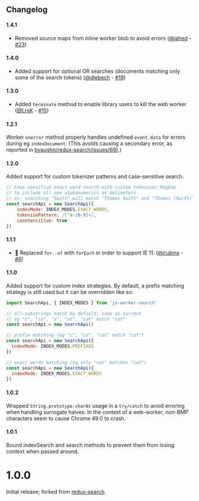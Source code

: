 Changelog
-----

#### 1.4.1
* Removed source maps from inline worker blob to avoid errors ([@jahed](https://github.com/jahed) - [#23](https://github.com/bvaughn/js-worker-search/pull/23))

#### 1.4.0
* Added support for optional OR searches (documents matching only some of the search tokens) ([@dlebech](https://github.com/dlebech) - [#19](https://github.com/bvaughn/js-worker-search/pull/19))

#### 1.3.0
* Added `terminate` method to enable library users to kill the web worker ([@LrsK](https://github.com/LrsK) - [#15](https://github.com/bvaughn/js-worker-search/pull/15))

#### 1.2.1
Worker `onerror` method properly handles undefined `event.data` for errors during eg `indexDocument`. (This avoids causing a secondary error, as reported in [bvaughn/redux-search/issues/69)](https://github.com/bvaughn/redux-search/issues/69).)

#### 1.2.0
Added support for custom tokenizer patterns and case-sensitive search.

```js
// Case-sensitive exact word search with custom tokenizer RegExp
// to include all non alphanumerics as delimeters
// ex: searching "Swift" will match "Thomas Swift" and "Thomas (Swift)" but not "the swift dog"
const searchApi = new SearchApi({
    indexMode: INDEX_MODES.EXACT_WORDS,
    tokenizePattern: /[^a-z0-9]+/,
    caseSensitive: true
})
```

#### 1.1.1
* 🐛 Replaced `for..of` with `forEach` in order to support IE 11. ([@jrubins](https://github.com/jrubins) - [#6](https://github.com/bvaughn/js-worker-search/pull/6))

#### 1.1.0
Added support for custom index strategies.
By default, a prefix matching strategy is still used but it can be overridden like so:

```js
import SearchApi, { INDEX_MODES } from 'js-worker-search'

// all-substrings match by default; same as current
// eg "c", "ca", "a", "at", "cat" match "cat"
const searchApi = new SearchApi()

// prefix matching (eg "c", "ca", "cat" match "cat")
const searchApi = new SearchApi({
  indexMode: INDEX_MODES.PREFIXES
})

// exact words matching (eg only "cat" matches "cat")
const searchApi = new SearchApi({
  indexMode: INDEX_MODES.EXACT_WORDS
})
```

#### 1.0.2
Wrapped `String.prototype.charAt` usage in a `try/catch` to avoid erroring when handling surrogate halves.
In the context of a web-worker, non-BMP characters seem to cause Chrome 49.0 to crash.

#### 1.0.1
Bound indexSearch and search methods to prevent them from losing context when passed around.

# 1.0.0
Initial release; forked from [redux-search](https://github.com/treasure-data/redux-search).
